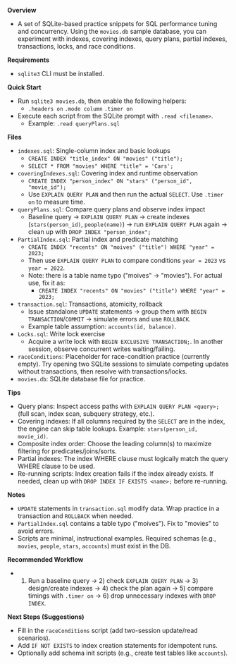 **Overview**
- A set of SQLite-based practice snippets for SQL performance tuning and concurrency. Using the `movies.db` sample database, you can experiment with indexes, covering indexes, query plans, partial indexes, transactions, locks, and race conditions.

**Requirements**
- `sqlite3` CLI must be installed.

**Quick Start**
- Run `sqlite3 movies.db`, then enable the following helpers:
  - ``.headers on``  ``.mode column``  ``.timer on``
- Execute each script from the SQLite prompt with ``.read <filename>``.
  - Example: ``.read queryPlans.sql``

**Files**
- `indexes.sql`: Single-column index and basic lookups
  - ``CREATE INDEX "title_index" ON "movies" ("title");``
  - ``SELECT * FROM "movies" WHERE "title" = 'Cars';``
- `coveringIndexes.sql`: Covering index and runtime observation
  - ``CREATE INDEX "person_index" ON "stars" ("person_id", "movie_id");``
  - Use ``EXPLAIN QUERY PLAN`` and then run the actual ``SELECT``. Use ``.timer on`` to measure time.
- `queryPlans.sql`: Compare query plans and observe index impact
  - Baseline query → ``EXPLAIN QUERY PLAN`` → create indexes (``stars(person_id)``, ``people(name)``) → run ``EXPLAIN QUERY PLAN`` again → clean up with ``DROP INDEX "person_index";``
- `PartialIndex.sql`: Partial index and predicate matching
  - ``CREATE INDEX "recents" ON "moives" ("title") WHERE "year" = 2023;``
  - Then use ``EXPLAIN QUERY PLAN`` to compare conditions ``year = 2023`` vs ``year = 2022``.
  - Note: there is a table name typo ("moives" → "movies"). For actual use, fix it as:
    - ``CREATE INDEX "recents" ON "movies" ("title") WHERE "year" = 2023;``
- `transaction.sql`: Transactions, atomicity, rollback
  - Issue standalone ``UPDATE`` statements → group them with ``BEGIN TRANSACTION``/``COMMIT`` → simulate errors and use ``ROLLBACK``.
  - Example table assumption: ``accounts(id, balance)``.
- `Locks.sql`: Write lock exercise
  - Acquire a write lock with ``BEGIN EXCLUSIVE TRANSACTION;``. In another session, observe concurrent writes waiting/failing.
- `raceConditions`: Placeholder for race-condition practice (currently empty). Try opening two SQLite sessions to simulate competing updates without transactions, then resolve with transactions/locks.
- `movies.db`: SQLite database file for practice.

**Tips**
- Query plans: Inspect access paths with ``EXPLAIN QUERY PLAN <query>;`` (full scan, index scan, subquery strategy, etc.).
- Covering indexes: If all columns required by the ``SELECT`` are in the index, the engine can skip table lookups. Example: ``stars(person_id, movie_id)``.
- Composite index order: Choose the leading column(s) to maximize filtering for predicates/joins/sorts.
- Partial indexes: The index WHERE clause must logically match the query WHERE clause to be used.
- Re-running scripts: Index creation fails if the index already exists. If needed, clean up with ``DROP INDEX IF EXISTS <name>;`` before re-running.

**Notes**
- ``UPDATE`` statements in `transaction.sql` modify data. Wrap practice in a transaction and ``ROLLBACK`` when needed.
- `PartialIndex.sql` contains a table typo ("moives"). Fix to "movies" to avoid errors.
- Scripts are minimal, instructional examples. Required schemas (e.g., ``movies``, ``people``, ``stars``, ``accounts``) must exist in the DB.

**Recommended Workflow**
- 1) Run a baseline query → 2) check ``EXPLAIN QUERY PLAN`` → 3) design/create indexes → 4) check the plan again → 5) compare timings with ``.timer on`` → 6) drop unnecessary indexes with ``DROP INDEX``.

**Next Steps (Suggestions)**
- Fill in the `raceConditions` script (add two-session update/read scenarios).
- Add ``IF NOT EXISTS`` to index creation statements for idempotent runs.
- Optionally add schema init scripts (e.g., create test tables like ``accounts``).
